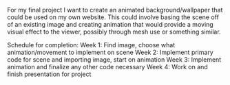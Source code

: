 For my final project I want to create an animated background/wallpaper that could be used on my own website.
This could involve basing the scene off of an existing image and creating animation that would provide a moving visual effect to the viewer,
possibly through mesh use or something similar.

Schedule for completion:
Week 1:
Find image, choose what animation/movement to implement on scene
Week 2:
Implement primary code for scene and importing image, start on animation
Week 3:
Implement animation and finalize any other code necessary
Week 4:
Work on and finish presentation for project
